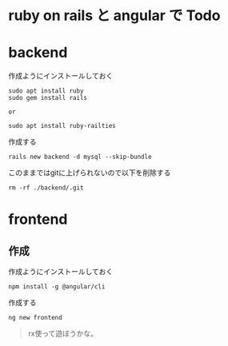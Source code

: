 # ruby on rails と angular で Todo

# backend
作成ようにインストールしておく

```
sudo apt install ruby
sudo gem install rails

or

sudo apt install ruby-railties
```

作成する
```
rails new backend -d mysql --skip-bundle
```

このままではgitに上げられないので以下を削除する
```
rm -rf ./backend/.git
```

# frontend

## 作成
作成ようにインストールしておく

```
npm install -g @angular/cli
```

作成する
```
ng new frontend
```

> rx使って遊ぼうかな。